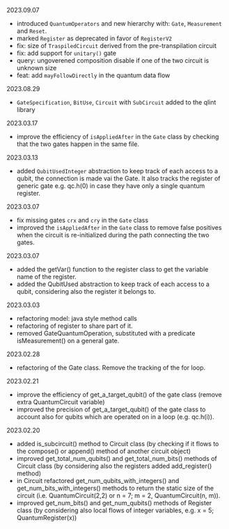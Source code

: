 2023.09.07
- introduced `QuantumOperators` and new hierarchy with: `Gate`, `Measurement` and `Reset`.
- marked `Register` as deprecated in favor of `RegisterV2`
- fix: size of `TraspiledCircuit` derived from the pre-transpilation circuit
- fix: add support for `unitary()` gate
- query: ungoverened composition disable if one of the two circuit is unknown size
- feat: add `mayFollowDirectly` in the quantum data flow

2023.08.29
- `GateSpecification`, `BitUse`, `Circuit` with `SubCircuit` added to the qlint library

2023.03.17
- improve the efficiency of `isAppliedAfter` in the `Gate` class by checking that the two gates happen in the same file.

2023.03.13
- added `QubitUsedInteger` abstraction to keep track of each access to a qubit, the connection is made vai the Gate. It also tracks the register of generic gate e.g. qc.h(0) in case they have only a single quantum register.

2023.03.07
- fix missing gates `crx` and `cry` in the `Gate` class
- improved the `isAppliedAfter` in the `Gate` class to remove false positives when the circuit is re-initialized during the path connecting the two gates.

2023.03.07
- added the getVar() function to the register class to get the variable name of the register.
- added the QubitUsed abstraction to keep track of each access to a qubit, considering also the register it belongs to.

2023.03.03
- refactoring model: java style method calls
- refactoring of register to share part of it.
- removed GateQuantumOperation, substituted with a predicate isMeasurement() on a general gate.

2023.02.28
- refactoring of the Gate class. Remove the tracking of the for loop.

2023.02.21
- improve the efficiency of get_a_target_qubit() of the gate class (remove extra QuantumCircuit variable)
- improved the precision of get_a_target_qubit() of the gate class to account also for qubits which are operated on in a loop (e.g. qc.h(i)).


2023.02.20
- added is_subcircuit() method to Circuit class (by checking if it flows to the compose() or append() method of another circuit object)
- improved get_total_num_qubits() and get_total_num_bits() methods of Circuit class (by considering also the registers added add_register() method)
- in Circuit refactored get_num_qubits_with_integers() and get_num_bits_with_integers() methods to return the static size of the circuit (i.e. QuantumCircuit(2,2) or n = 7; m = 2, QuantumCircuit(n, m)).
- improved get_num_bits() and get_num_qubits() methods of Register class (by considering also local flows of integer variables, e.g. x = 5; QuantumRegister(x))